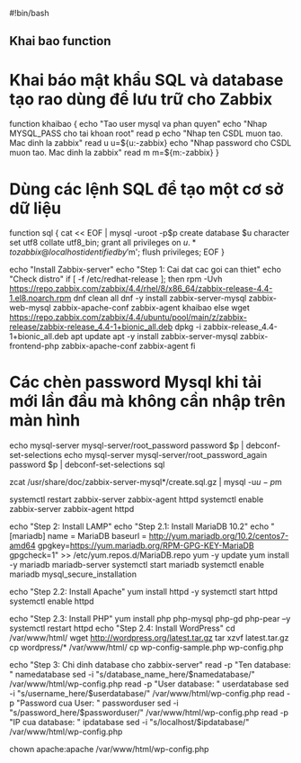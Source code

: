 #!bin/bash
## Khai bao function
# Khai báo mật khẩu SQL và database tạo rao dùng để lưu trữ cho Zabbix 
function khaibao {
	echo "Tao user mysql va phan quyen"
	echo "Nhap MYSQL_PASS cho tai khoan root"
	read p
	echo "Nhap ten CSDL muon tao. Mac dinh la zabbix"
	read u
	u=${u:-zabbix}
	echo "Nhap password cho CSDL muon tao. Mac dinh la zabbix" 
	read m 
	m=${m:-zabbix}
}

# Dùng các lệnh SQL để tạo một cơ sở dữ liệu 
function sql {
cat << EOF | mysql -uroot -p$p
create database $u character set utf8 collate utf8_bin;
grant all privileges on $u.* to zabbix@localhost identified by '$m';
flush privileges;
EOF
}

echo "Install Zabbix-server"
echo "Step 1: Cai dat cac goi can thiet"
echo "Check distro"
if [ -f /etc/redhat-release ]; then
        rpm -Uvh https://repo.zabbix.com/zabbix/4.4/rhel/8/x86_64/zabbix-release-4.4-1.el8.noarch.rpm
        dnf clean all
        dnf -y install zabbix-server-mysql zabbix-web-mysql zabbix-apache-conf zabbix-agent
        khaibao
else
        wget https://repo.zabbix.com/zabbix/4.4/ubuntu/pool/main/z/zabbix-release/zabbix-release_4.4-1+bionic_all.deb
        dpkg -i zabbix-release_4.4-1+bionic_all.deb
        apt update
        apt -y install zabbix-server-mysql zabbix-frontend-php zabbix-apache-conf zabbix-agent
fi

# Các chèn password Mysql khi tải mới lần đầu mà không cần nhập trên màn hình 
echo mysql-server mysql-server/root_password password $p | debconf-set-selections
echo mysql-server mysql-server/root_password_again password $p | debconf-set-selections
sql

zcat /usr/share/doc/zabbix-server-mysql*/create.sql.gz | mysql -u$u -p$m

systemctl restart zabbix-server zabbix-agent httpd
systemctl enable zabbix-server zabbix-agent httpd

echo "Step 2: Install LAMP"
echo "Step 2.1: Install MariaDB 10.2"
echo "[mariadb]
name = MariaDB
baseurl = http://yum.mariadb.org/10.2/centos7-amd64
gpgkey=https://yum.mariadb.org/RPM-GPG-KEY-MariaDB
gpgcheck=1" >> /etc/yum.repos.d/MariaDB.repo
yum -y update
yum install -y mariadb mariadb-server
systemctl start mariadb
systemctl enable mariadb
mysql_secure_installation

echo "Step 2.2: Install Apache"
yum install httpd -y
systemctl start httpd
systemctl enable httpd

echo "Step 2.3: Install PHP"
yum install php php-mysql php-gd php-pear –y
systemctl restart httpd
echo "Step 2.4: Install WordPress"
cd /var/www/html/
wget http://wordpress.org/latest.tar.gz
tar xzvf latest.tar.gz
cp wordpress/* /var/www/html/
cp wp-config-sample.php wp-config.php

echo "Step 3: Chi dinh database cho zabbix-server"
read -p "Ten database: " namedatabase
sed -i "s/database_name_here/$namedatabase/" /var/www/html/wp-config.php
read -p "User database: " userdatabase
sed -i "s/username_here/$userdatabase/" /var/www/html/wp-config.php
read -p "Password cua User: " passworduser
sed -i "s/password_here/$passworduser/" /var/www/html/wp-config.php
read -p "IP cua database: " ipdatabase
sed -i "s/localhost/$ipdatabase/" /var/www/html/wp-config.php

chown apache:apache /var/www/html/wp-config.php
